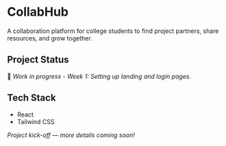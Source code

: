 # CollabHub

A collaboration platform for college students to find project partners, share resources, and grow together.

## Project Status

🚧 *Work in progress - Week 1: Setting up landing and login pages.*

## Tech Stack

- React
- Tailwind CSS


*Project kick-off — more details coming soon!*
